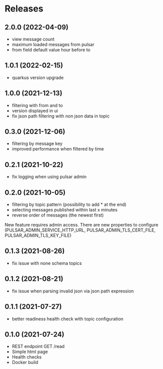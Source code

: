 # Releases

## 2.0.0 (2022-04-09)
* view message count
* maximum loaded messages from pulsar
* from field default value hour before to

## 1.0.1 (2022-02-15)
* quarkus version upgrade

## 1.0.0 (2021-12-13)
* filtering with from and to
* version displayed in ui
* fix json path filtering with non json data in topic

## 0.3.0 (2021-12-06)
* filtering by message key
* improved performance when filtered by time

## 0.2.1 (2021-10-22)
* fix logging when using pulsar admin

## 0.2.0 (2021-10-05)
* filtering by topic pattern (possibility to add * at the end)
* selecting messages published within last x minutes
* reverse order of messages (the newest first)

New feature requires admin access. There are new properties to configure (PULSAR_ADMIN_SERVICE_HTTP_URL, PULSAR_ADMIN_TLS_CERT_FILE, PULSAR_ADMIN_TLS_KEY_FILE)

## 0.1.3 (2021-08-26)
* fix issue with none schema topics

## 0.1.2 (2021-08-21)
* fix issue when parsing invalid json via json path expression

## 0.1.1 (2021-07-27)
* better readiness health check with topic configuration

## 0.1.0 (2021-07-24)
* REST endpoint GET /read
* Simple html page
* Health checks
* Docker build

